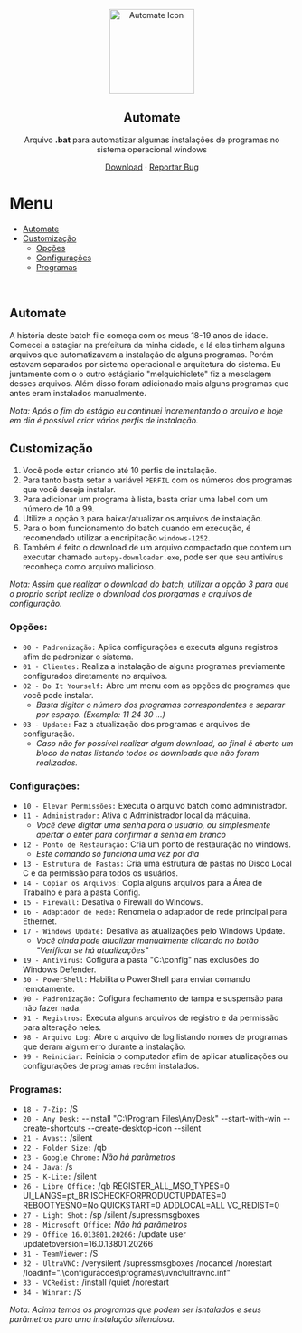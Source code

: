 <p align="center">
 <img width="150px" src="automate.ico" align="center" alt="Automate Icon"/>
 <h2 align="center">Automate</h2>
 <p align="center">Arquivo <strong>.bat</strong> para automatizar algumas instalações de programas no sistema operacional windows</p>
</p>

<p align="center">
    <a href="https://github.com/ylJeferson/automate">Download</a>
    ·
    <a href="https://github.com/ylJeferson/automate/issues/new/choose">Reportar Bug</a>
  </p>
<!-- <p align="center">Love the project? Please consider <a href="https://www.paypal.me/yljeferson">donating</a> to help it improve! -->

# Menu

- [Automate](#automate)
- [Customização](#customização)
  - [Opções](#opções)
  - [Configurações](#configurações)
  - [Programas](#programas)
<br>

## Automate

A história deste batch file começa com os meus 18-19 anos de idade.
Comecei a estagiar na prefeitura da minha cidade, e lá eles tinham alguns arquivos que automatizavam a instalação de alguns programas.
Porém estavam separados por sistema operacional e arquitetura do sistema.
Eu juntamente com o o outro estágiario "melquichiclete" fiz a mesclagem desses arquivos.
Além disso foram adicionado mais alguns programas que antes eram instalados manualmente.

_Nota: Após o fim do estágio eu continuei incrementando o arquivo e hoje em dia é possível criar vários perfis de instalação._
<br>

## Customização

1. Você pode estar criando até 10 perfis de instalação.
2. Para tanto basta setar a variável `PERFIL` com os números dos programas que você deseja instalar.
3. Para adicionar um programa à lista, basta criar uma label com um número de 10 a 99.
4. Utilize a opção `3` para baixar/atualizar os arquivos de instalação.
5. Para o bom funcionamento do batch quando em execução, é recomendado utilizar a encripitação `windows-1252`.
6. Também é feito o download de um arquivo compactado que contem um executar chamado `autopy-downloader.exe`, pode ser que seu antivírus reconheça como arquivo malicioso.

_Nota: Assim que realizar o download do batch, utilizar a opção 3 para que o proprio script realize o download dos prorgamas e arquivos de configuração._

### Opções:

 - `00 - Padronização:` Aplica configurações e executa alguns registros afim de padronizar o sistema.
 - `01 - Clientes:` Realiza a instalação de alguns programas previamente configurados diretamente no arquivos.
 - `02 - Do It Yourself:` Abre um menu com as opções de programas que você pode instalar.
      - _Basta digitar o número dos programas correspondentes e separar por espaço. (Exemplo: 11 24 30 ...)_
 - `03 - Update:` Faz a atualização dos programas e arquivos de configuração.
      - _Caso não for possível realizar algum download, ao final é aberto um bloco de notas listando todos os downloads que não foram realizados._

### Configurações:

 - `10 - Elevar Permissões:` Executa o arquivo batch como administrador.
 - `11 - Administrador:` Ativa o Administrador local da máquina.
      - _Você deve digitar uma senha para o usuário, ou simplesmente apertar o enter para confirmar a senha em branco_
 - `12 - Ponto de Restauração:` Cria um ponto de restauração no windows.
      - _Este comando só funciona uma vez por dia_
 - `13 - Estrutura de Pastas:` Cria uma estrutura de pastas no Disco Local C e da permissão para todos os usuários.
 - `14 - Copiar os Arquivos:` Copia alguns arquivos para a Área de Trabalho e para a pasta Config.
 - `15 - Firewall:` Desativa o Firewall do Windows.
 - `16 - Adaptador de Rede:` Renomeia o adaptador de rede principal para Ethernet.
 - `17 - Windows Update:` Desativa as atualizações pelo Windows Update.
      - _Você ainda pode atualizar manualmente clicando no botão "Verificar se há atualizações"_
 - `19 - Antivirus:` Cofigura a pasta "C:\config\" nas exclusões do Windows Defender.
 - `30 - PowerShell:` Habilita o PowerShell para enviar comando remotamente.
 - `90 - Padronização:` Cofigura fechamento de tampa e suspensão para não fazer nada.
 - `91 - Registros:` Executa alguns arquivos de registro e da permissão para alteração neles.
 - `98 - Arquivo Log:` Abre o arquivo de log listando nomes de programas que deram algum erro durante a instalação.
 - `99 - Reiniciar:` Reinicia o computador afim de aplicar atualizações ou configurações de programas recém instalados.

### Programas:

 - `18 - 7-Zip:` /S
 - `20 - Any Desk:` --install "C:\Program Files\AnyDesk" --start-with-win --create-shortcuts --create-desktop-icon --silent
 - `21 - Avast:` /silent 
 - `22 - Folder Size:` /qb
 - `23 - Google Chrome:` _Não há parâmetros_
 - `24 - Java:` /s
 - `25 - K-Lite:` /silent
 - `26 - Libre Office:` /qb REGISTER_ALL_MSO_TYPES=0 UI_LANGS=pt_BR ISCHECKFORPRODUCTUPDATES=0 REBOOTYESNO=No QUICKSTART=0 ADDLOCAL=ALL VC_REDIST=0
 - `27 - Light Shot:` /sp /silent /supressmsgboxes
 - `28 - Microsoft Office:` _Não há parâmetros_
 - `29 - Office 16.013801.20266:` /update user updatetoversion=16.0.13801.20266
 - `31 - TeamViewer:` /S
 - `32 - UltraVNC:` /verysilent /supressmsgboxes /nocancel /norestart /loadinf=".\configuracoes\programas\uvnc\ultravnc.inf"
 - `33 - VCRedist:` /install /quiet /norestart
 - `34 - Winrar:` /S

_Nota:  Acima temos os programas que podem ser isntalados e seus parâmetros para uma instalação silenciosa._
<br>

